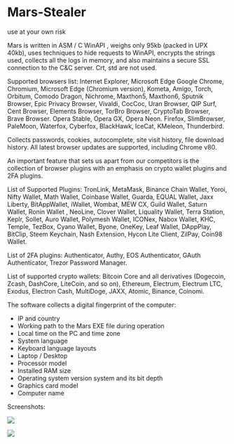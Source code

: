 # Mars-Stealer
use at your own risk

Mars is written in ASM / C WinAPI , weighs only 95kb (packed in UPX 40kb), uses techniques to hide requests to WinAPI, encrypts the strings used, collects all the logs in memory, and also maintains a secure SSL connection to the C&C server.
Crt, std are not used.​


Supported browsers list:
Internet Explorer, Microsoft Edge
Google Chrome, Chromium, Microsoft Edge (Chromium version), Kometa, Amigo, Torch, Orbitum, Comodo Dragon, Nichrome, Maxthon5, Maxthon6, Sputnik Browser, Epic Privacy Browser, Vivaldi, CocCoc, Uran Browser, QIP Surf, Cent Browser, Elements Browser, TorBro Browser, CryptoTab Browser, Brave Browser.
Opera Stable, Opera GX, Opera Neon.
Firefox, SlimBrowser, PaleMoon, Waterfox, Cyberfox, BlackHawk, IceCat, KMeleon, Thunderbird.


Collects passwords, cookies, autocomplete, site visit history, file download history.
All latest browser updates are supported, including Chrome v80.

An important feature that sets us apart from our competitors is the collection of browser plugins with an emphasis on crypto wallet plugins and 2FA plugins.​

List of Supported Plugins:
TronLink, MetaMask, Binance Chain Wallet, Yoroi, Nifty Wallet, Math Wallet, Coinbase Wallet, Guarda, EQUAL Wallet, Jaxx Liberty, BitAppWallet, iWallet, Wombat, MEW CX, Guild Wallet, Saturn Wallet, Ronin Wallet , NeoLine, Clover Wallet, Liquality Wallet, Terra Station, Keplr, Sollet, Auro Wallet, Polymesh Wallet, ICONex, Nabox Wallet, KHC, Temple, TezBox, Cyano Wallet, Byone, OneKey, Leaf Wallet, DAppPlay, BitClip, Steem Keychain, Nash Extension, Hycon Lite Client, ZilPay, Coin98 Wallet.


List of 2FA plugins:
Authenticator, Authy, EOS Authenticator, GAuth Authenticator, Trezor Password Manager.

List of supported crypto wallets:
Bitcoin Core and all derivatives (Dogecoin, Zcash, DashCore, LiteCoin, and so on), Ethereum, Electrum, Electrum LTC, Exodus, Electron Cash, MultiDoge, JAXX, Atomic, Binance, Coinomi.

The software collects a digital fingerprint of the computer:
- IP and country
- Working path to the Mars EXE file during operation
- Local time on the PC and time zone
- System language
- Keyboard language layouts
- Laptop / Desktop
- Processor model
- Installed RAM size
- Operating system version system and its bit depth
- Graphics card model
- Computer name

Screenshots:

<img src="https://i.ibb.co/qsrGj6T/Unbenannt.png" ><br>


<img src="https://i.ibb.co/1fN4rcv/Unbenanddnt.png" ><br>

